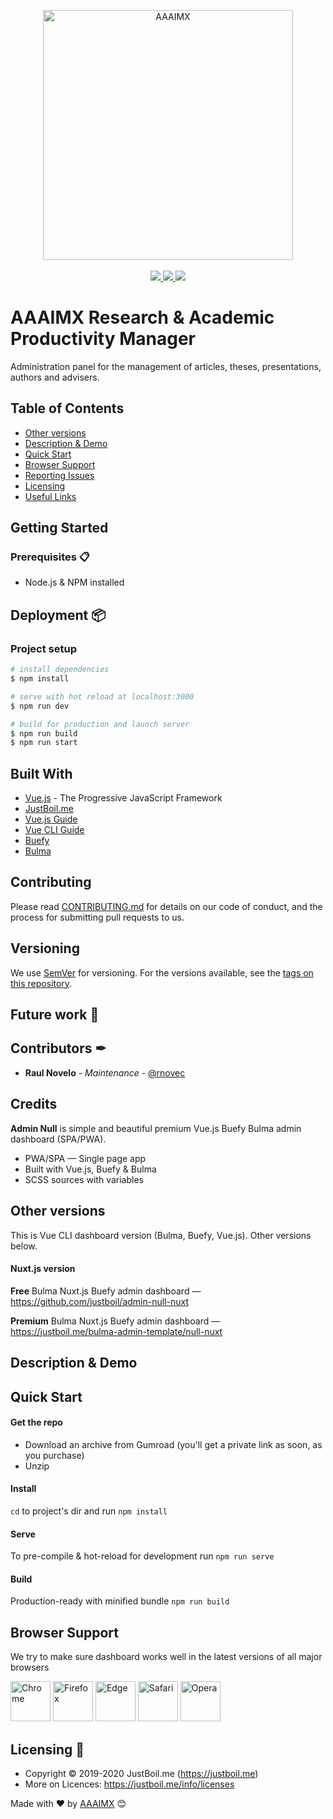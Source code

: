 <!-- init organization banner -->
<p align="center">
    <img src="https://www.aaaimx.org/img/other/aaaimx-ist.png" width="400" alt="AAAIMX"><br><br>
    <a href="https://www.aaaimx.org/" target="_blank">
        <img src="https://img.shields.io/badge/website-AAAI%20Student%20Chapter%20M%C3%A9xico-yellow">
    </a>
    <a href="https://web.facebook.com/aaaimx/" target="_blank">
        <img src="https://img.shields.io/badge/follow%20us-%40aaaimx-blue">
    </a>
    <a href="https://www.paypal.me/aaaimx" target="_blank">
        <img src="https://img.shields.io/badge/donate-support%20us-green">
    </a>
</p>
<!-- end banner -->

# AAAIMX Research & Academic Productivity Manager 
Administration panel for the management of articles, theses, presentations, authors and advisers.
## Table of Contents

* [Other versions](#other-versions)
* [Description & Demo](#description--demo)
* [Quick Start](#quick-start)
* [Browser Support](#browser-support)
* [Reporting Issues](#reporting-issues)
* [Licensing](#licensing)
* [Useful Links](#useful-links)
## Getting Started

### Prerequisites 📋

- Node.js & NPM installed

## Deployment 📦

### Project setup

```bash
# install dependencies
$ npm install

# serve with hot reload at localhost:3000
$ npm run dev

# build for production and launch server
$ npm run build
$ npm run start

```

## Built With

- [Vue.js](https://vuejs.org/) - The Progressive JavaScript Framework
- [JustBoil.me](https://justboil.me)
- [Vue.js Guide](https://vuejs.org/v2/guide/)
- [Vue CLI Guide](https://cli.vuejs.org/guide/)
- [Buefy](https://buefy.org)
- [Bulma](https://bulma.io)

## Contributing

Please read [CONTRIBUTING.md](https://www.aaaimx.org/cod) for details on our code of conduct, and the process for submitting pull requests to us.

## Versioning

We use [SemVer](http://semver.org/) for versioning. For the versions available, see the [tags on this repository](https://github.com/your/project/tags).

## Future work 🚀

## Contributors ✒

- **Raul Novelo** - _Maintenance_ - [@rnovec](https://github.com/rnovec)

## Credits

**Admin Null** is simple and beautiful premium Vue.js Buefy Bulma admin dashboard (SPA/PWA).

* PWA/SPA — Single page app
* Built with Vue.js, Buefy & Bulma
* SCSS sources with variables


## Other versions

This is Vue CLI dashboard version (Bulma, Buefy, Vue.js). Other versions below.

#### Nuxt.js version

**Free** Bulma Nuxt.js Buefy admin dashboard — https://github.com/justboil/admin-null-nuxt

**Premium** Bulma Nuxt.js Buefy admin dashboard — https://justboil.me/bulma-admin-template/null-nuxt

## Description & Demo

## Quick Start

#### Get the repo

* Download an archive from Gumroad (you'll get a private link as soon, as you purchase)
* Unzip

#### Install

`cd` to project's dir and run `npm install` 

#### Serve

To pre-compile & hot-reload for development run `npm run serve`

#### Build

Production-ready with minified bundle `npm run build`

## Browser Support

We try to make sure dashboard works well in the latest versions of all major browsers

<img src="https://justboil.me/images/browsers-svg/chrome.svg" width="64" height="64" alt="Chrome"> <img src="https://justboil.me/images/browsers-svg/firefox.svg" width="64" height="64" alt="Firefox"> <img src="https://justboil.me/images/browsers-svg/edge.svg" width="64" height="64" alt="Edge"> <img src="https://justboil.me/images/browsers-svg/safari.svg" width="64" height="64" alt="Safari"> <img src="https://justboil.me/images/browsers-svg/opera.svg" width="64" height="64" alt="Opera">

## Licensing 📄 

- Copyright &copy; 2019-2020 JustBoil.me (https://justboil.me)
- More on Licences: https://justboil.me/info/licenses

Made with ❤️ by [AAAIMX](https://github.com/aaaimx) 😊


